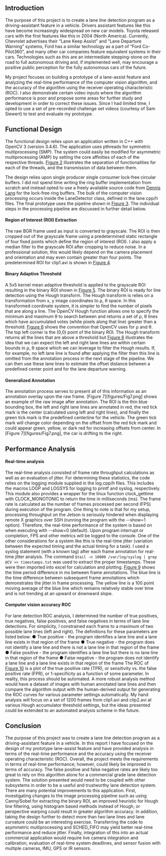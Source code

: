 ## Introduction
The purpose of this project is to create a lane line detection program as a driving-assistant feature in a vehicle. Drivers assistant features like this have become increasingly widespread on new car models. Toyota released cars with the first features like this in 2004 (North America). Currently, Chevrolet advertises their “Lane Keep Assist” and “Lane Departure Warning” systems, Ford has a similar technology as a part of “Ford Co-Pilot360”, and many other car companies feature equivalent systems in their cars. Technologies such as this are an intermediate stepping-stone on the road to full autonomous driving and, if implemented well, may encourage a positive public perception for the fully autonomous cars of the future. 

My project focuses on building a prototype of a lane-assist feature and analyzing the real-time performance of the computer vision algorithm, and the accuracy of the algorithm using the receiver operating characteristic (ROC). I also demonstrate certain video inputs where the algorithm performance is poor and propose some areas for further study and development in order to correct these issues. Since I had limited time, I opted to use a set of pre-recorded challenge set videos (courtesy of Sam Siewert) to test and evaluate my prototype. 

## Functional Design
The functional design relies upon an application written in C++ with OpenCV 3 (version 3.4.6). The application uses pthreads for symmetric multiprocessing (SMP). The system could easily be modified for asymmetric multiprocessing (AMP) by setting the core affinities of each of the respective threads. [Figure 2](figures/Fig2.png) illustrates the separation of functionalities for each of the threads, and the transmission of data between them. 

The design relies upon single producer single consumer lock-free circular buffers. I did not spend time writing the ring buffer implementation from scratch and instead opted to use a freely available source code from [Dennis Lang](https://landenlabs.com/code/ring/ring.htm) for the lock-free ring buffers. 
The bulk of the computer vision processing occurs inside the LaneDetector class, defined in the lane.cpp/h files. The final prototype uses the pipeline shown in [Figure 3](figures/Fig3.png). 
The individual steps in the processing pipeline are discussed in further detail below. 

#### Region of Interest (ROI) Extraction
The raw BGR frame used as input is converted to grayscale. The ROI is then cropped out of the grayscale frame using a predetermined static rectangle of four fixed points which define the region of interest (ROI). I also apply a median filter to the grayscale ROI after cropping to reduce noise. In a professional solution, this would likely depend on the camera placement and orientation and may even contain greater than four points. The predetermined ROI for clip1.avi is shown in [Figure 4](figures/Fig4.png). 

#### Binary Adaptive Threshold
A 5x5 kernel mean adaptive threshold is applied to the grayscale ROI resulting in the binary ROI shown in [Figure 5](figures/Fig5.png). The binary ROI is ready for line detection using the Hough transform. The Hough transform is relies on a transformation from x, y image coordinates to ⍴, θ space. In this transformed coordinate system, it is simpler to find the number of pixels that are along a line. The OpenCV Hough function allows one to specify the minimum and maximum θ to search between and returns a set of ⍴, θ lines which have accumulated votes (white pixels along that line) greater than a threshold. [Figure 6](figures/Fig6.png) shows the convention that OpenCV uses for ⍴ and θ. The top left corner is the (0,0) point of the binary ROI. The Hough transform returns all the lines that are above a threshold but [Figure 6](figures/Fig6.png) illustrates the idea that we can expect the left and right lane lines are within certain bounds in ⍴, θ space which we can leverage to filter the Hough results.  If, for example, no left lane line is found after applying the filter then this line is omitted from the annotation process in the next stage of the pipeline.  We can then use these lane lines to estimate the offset distance between a predefined center point and for the lane departure warning. 


#### Generalized Annotation
The annotation process serves to present all of this information as an annotation overlay upon the raw frame. [Figure 7][figures/Fig7.png] shows an example of the raw image after annotation. The ROI is the thin blue bounding box, the left and right lane lines are annotated in red, the red tick mark is the center (calculated using left and right lines), and finally the green tick mark is the predefined centerline for the vehicle. The green tick mark will change color depending on the offset from the red tick mark and could appear green, yellow, or dark red for increasing offsets from center.  In [Figure 7][figures/Fig7.png], the car is drifting to the right. 


## Performance Analysis
#### Real-time analysis
The real-time analysis consisted of frame rate throughput calculations as well as an evaluation of jitter. For determining these statistics, the code relies on the logging module supplied in the log.cpp/h files. This includes the macros LOGP and LOGSYS for logging to printf and syslog, respectively. This module also provides a wrapper for the linux function clock_gettime with CLOCK_MONOTONIC to return the time in milliseconds (ms). 
The frame rate is calculated as the number of frames processed per second (FPS) during execution of the program. One thing to note is that for my setup, processing throughput on the Jetson is seriously hindered when displaying remote X graphics over SSH (running the program with the --show=1 option). Therefore, the real-time performance of the system is based on when executing with --show=0 (default). Upon program interrupt or completion, FPS and other metrics will be logged to the console.
One of the other considerations for a system like this is the real-time jitter (variation between the expected timing and the actual timing for a task). I used a syslog statement (with a known tag) after each frame annotation for real-time jitter analysis.  The command `$tail -n 10000 /var/log/syslog | grep @CV >> timestamps.txt` was used to extract the proper timestamps. These were then imported into excel for calculation and plotting. [Figure 9](figures/Fig9.png) shows the time period difference in ms between frame annotations. The blue line is the time difference between subsequent frame annotations which demonstrates the jitter in frame processing. The yellow line is a 100 point moving average of the blue line which remains relatively stable over time and is not trending at an upward or downward slope. 

#### Computer vision accuracy ROC
For lane detection ROC analysis, I determined the number of true positives, true negatives, false positives, and false negatives in terms of lane line detections. For simplicity, I constrained each frame to a maximum of two possible lane lines (left and right). The definitions for these parameters are listed below: 
●	True positive - the program identifies a lane line and a lane line exists in that region of the frame
●	True negative - the program does not identify a lane line and there is not a lane line in that region of the frame
●	False positive - the program identifies a lane line but there is no lane line in that region of the frame
●	False negative - the program does not identify a lane line and a lane line exists in that region of the frame
	The ROC of [Figure 10](figures/Fig10.png) is a plot of the true positive rate (TPR), or sensitivity vs. the false positive rate (FPR), or 1-specificity as a function of some parameter. In reality, this process should be automated. A more robust analysis method would have a dataset of images with human annotated lane lines and then compare the algorithm output with the human-derived output for generating the ROC curves for various parameter settings automatically. My hand analysis will focus on a set of 1200 frames from clip1.avi and clip2.avi at various Hough accumulator threshold settings, but the ideas presented could be extended to an automated analysis scheme in the future. 

## Conclusion
The purpose of this project was to create a lane line detection program as a driving-assistant feature in a vehicle. In this report I have focused on the design of my prototype lane-assist feature and have provided analysis in terms of the real-time performance and the accuracy using the receiver operating characteristic (ROC). Overall, the project meets the requirements in terms of real-time performance; however, could likely be improved in terms of accuracy. The false positive and false negative rates are likely too great to rely on this algorithm alone for a commercial grade lane detection system.  The solution presented would need to be coupled with other subsystems in order to be a useful and trustworthy lane detection system. 
	There are many potential improvements to this application. First, investigating changes to the image processing pipeline such as using Canny/Sobel for extracting the binary ROI, an improved heuristic for Hough line filtering, using histogram based methods instead of Hough, or perspective warping could result in greater algorithm accuracy. In addition, taking the design further to detect more than two lane lines and lane curvature could be an interesting exercise. Transferring the code to asymmetric multiprocessing and SCHED_FIFO may yield better real-time performance and reduce jitter. Finally, integration of this into an actual commercial application would require live camera integration and calibration, evaluation of real-time system deadlines, and sensor fusion with multiple cameras, IMU, GPS or IR sensors. 
